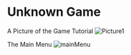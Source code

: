 # Unknown Game


A Picture of the Game Tutorial
![Picture1](https://user-images.githubusercontent.com/23460028/146014683-82d36f02-0f11-4a9d-8c06-f371944eea9b.PNG)




The Main Menu
![mainMenu](https://user-images.githubusercontent.com/23460028/146041320-ce795dd6-62bb-4815-9493-82b50a28af31.png)

